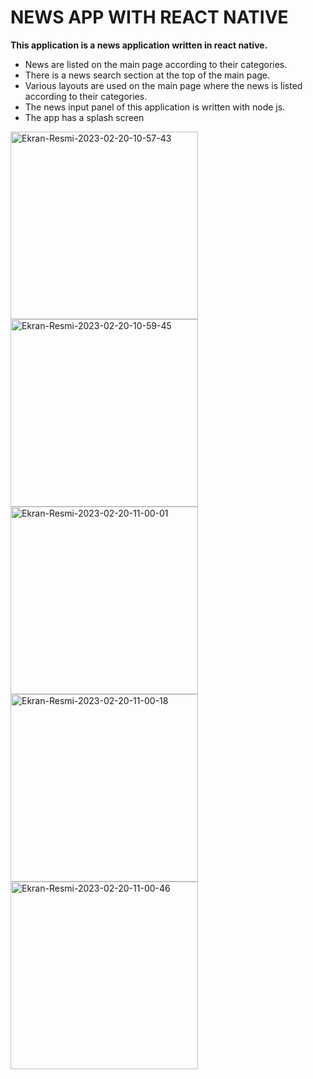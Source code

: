 <h1>NEWS APP WITH REACT NATIVE </h1>

<b>This application is a news application written in react native.</b>

<ul>
  <li>News are listed on the main page according to their categories.</li>
  <li>There is a news search section at the top of the main page.</li>
  <li>Various layouts are used on the main page where the news is listed according to their categories.</li>
  <li>The news input panel of this application is written with node js.</li>
  <li>The app has a splash screen</li>
</ul>

<a href="https://ibb.co/zfVSxLP"><img src="https://i.ibb.co/q1YRj4m/Ekran-Resmi-2023-02-20-10-57-43.png" width="300" height="auto" alt="Ekran-Resmi-2023-02-20-10-57-43" border="0"></a>
<a href="https://ibb.co/fHcCYLv"><img src="https://i.ibb.co/GRhVvNT/Ekran-Resmi-2023-02-20-10-59-45.png" width="300" height="auto" alt="Ekran-Resmi-2023-02-20-10-59-45" border="0"></a>
<a href="https://ibb.co/H4tpcPg"><img src="https://i.ibb.co/g9SF0Wg/Ekran-Resmi-2023-02-20-11-00-01.png" width="300" height="auto" alt="Ekran-Resmi-2023-02-20-11-00-01" border="0"></a>
<a href="https://ibb.co/k378KL6"><img src="https://i.ibb.co/8zC5My4/Ekran-Resmi-2023-02-20-11-00-18.png" width="300" height="auto" alt="Ekran-Resmi-2023-02-20-11-00-18" border="0"></a>
<a href="https://ibb.co/Z1PhdY5"><img src="https://i.ibb.co/XkgzX31/Ekran-Resmi-2023-02-20-11-00-46.png" width="300" height="auto" alt="Ekran-Resmi-2023-02-20-11-00-46" border="0"></a>
